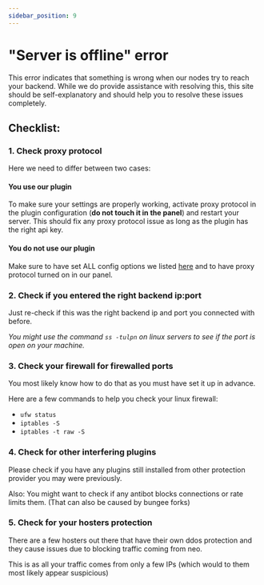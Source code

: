```yaml
---
sidebar_position: 9
---
```


# "Server is offline" error

This error indicates that something is wrong when our nodes try to reach your backend.
While we do provide assistance with resolving this, this site should be self-explanatory and should
help you to resolve these issues completely.

## Checklist:

### 1. Check proxy protocol

Here we need to differ between two cases:

#### You use our plugin

To make sure your settings are properly working, activate proxy protocol in the plugin configuration
(**do not touch it in the panel**) and restart your server. This should fix any proxy protocol issue as
long as the plugin has the right api key.

#### You do not use our plugin

Make sure to have set ALL config options we listed [here](../gameshield/proxy_protocol.md) and to have proxy protocol
turned on in our panel.

### 2. Check if you entered the right backend ip:port

Just re-check if this was the right backend ip and port you connected with before.

_You might use the command `ss -tulpn` on linux servers to see if the port is open on your machine._

### 3. Check your firewall for firewalled ports

You most likely know how to do that as you must have set it up in advance.

Here are a few commands to help you check your linux firewall:

- `ufw status`
- `iptables -S`
- `iptables -t raw -S`

### 4. Check for other interfering plugins

Please check if you have any plugins still installed from other protection provider you may were previously.

Also: You might want to check if any antibot blocks connections or rate limits them. (That can also be caused by bungee forks)


### 5. Check for your hosters protection

There are a few hosters out there that have their own ddos protection and they cause issues due to 
blocking traffic coming from neo.

This is as all your traffic comes from only a few IPs (which would to them most likely appear suspicious)